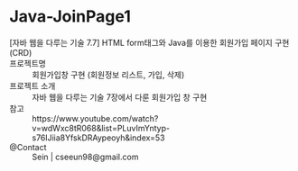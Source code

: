 # Java-JoinPage1
<dl>
  <dt>[자바 웹을 다루는 기술 7.7] HTML form태그와 Java를 이용한 회원가입 페이지 구현(CRD)</dt>
  
  <dt>프로젝트명</dt>
  <dd>회원가입창 구현 (회원정보 리스트, 가입, 삭제)</dd>
  
  <dt>프로젝트 소개</dt>
  <dd>자바 웹을 다루는 기술 7장에서 다룬 회원가입 창 구현</dd>
  
  <dt>참고</dt>
  <dd>https://www.youtube.com/watch?v=wdWxc8tR068&list=PLuvImYntyp-s76lJiia8YfskDRAypeoyh&index=53</dd>
  
  <dt>@Contact</dt>
  <dd> Sein | cseeun98@gmail.com </dd>
</dl>
